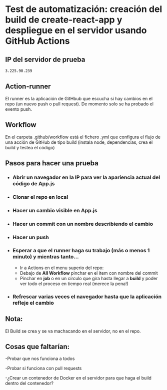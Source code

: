 # Test de automatización: creación del build de create-react-app y despliegue en el servidor usando GitHub Actions

## IP del servidor de prueba
```sh
3.225.90.239
```
## Action-runner
El runner es la aplicación de GitHbub que escucha si hay cambios en el repo (un nuevo push o pull request). De momento solo se ha probado el evento push.

## Workflow
En el carpeta .github/workflow está el fichero .yml que configura el flujo de una acción de GitHub de tipo build (instala node, dependencias, crea el build y testea el código) 

## Pasos para hacer una prueba 
* ### Abrir un navegador en la IP para ver la apariencia actual del código de App.js
* ### Clonar el repo en local
* ### Hacer un cambio visible en App.js
* ### Hacer un commit con un nombre describiendo el cambio 
* ### Hacer un push
* ### Esperar a que el runner haga su trabajo (más o menos 1 minuto) y mientras tanto...
    - Ir a Actions en el menu superio del repo:
    - Debajo de **All Workflow** pinchar en el item con nombre del commit
    - Pinchar en **job** o en un círculo que gira hasta llegar a **build** y poder ver todo el proceso en tiempo real (merece la pena!)
* ### Refrescar varias veces el navegador hasta que la aplicación refleje el cambio 

## Nota:
El Build se crea y se va machacando en el servidor, no en el repo. 

## Cosas que faltarían:


-Probar que nos funciona a todos

-Probar si funciona con pull requests 

-¿Crear un contenedor de Docker en el servidor para que haga el build dentro del contenedor? 

